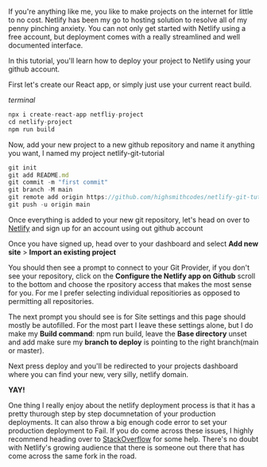 If you're anything like me, you like to make projects on the internet for little to no cost. Netlify has been my go to hosting solution to resolve all of my penny pinching anxiety. You can not only get started with Netlify using a free account, but deployment comes with a really streamlined and well documented interface. 

In this tutorial, you'll learn how to deploy your project to Netlify using your github account. 

First let's create our React app, or simply just use your current react build.

*terminal*
```javascript
npx i create-react-app netfliy-project
cd netlify-project
npm run build
```

Now, add your new project to a new github repository and name it anything you want, I named my project netlify-git-tutorial

```javascript
git init
git add README.md
git commit -m "first commit"
git branch -M main
git remote add origin https://github.com/highsmithcodes/netlify-git-tutorial.git
git push -u origin main
```

Once everything is added to your new git repository, let's head on over to [Netlify](https://www.netlify.com/) and sign up for an account using out github account

Once you have signed up, head over to your dashboard and select __Add new site__ > __Import an existing project__ 

You should then see a prompt to connect to your Git Provider, if you don't see your repository, click on the __Configure the Netlify app on Github__ scroll to the bottom and choose the rpository access that makes the most sense for you. For me I prefer selecting individual repositiories as opposed to permitting all repositories. 

The next prompt you should see is for Site settings and this page should mostly be autofilled. For the most part I leave these settings alone, but I do make my __Build command__: npm run build, leave the __Base directory__ unset and add make sure my __branch to deploy__ is pointing to the right branch(main or master). 

Next press deploy and you'll be redirected to your projects dashboard where you can find your new, very silly, netlify domain. 

__YAY!__

One thing I really enjoy about the netlify deployment process is that it has a pretty thurough step by step documnetation of your production deployments. It can also throw a big enough code error to set your production deployment to Fail. If you do come across these issues, I highly recommend heading over to [StackOverflow](https://stackoverflow.com/) for some help. There's no doubt with Netlify's growing audience that there is someone out there that has come across the same fork in the road.





